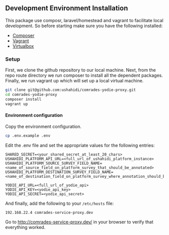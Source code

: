 ## Development Environment Installation

This package use composr, laravel/homestead and vagrant to facilitate local development. So before starting make sure you have the following installed:

- [Composer](https://getcomposer.org/)
- [Vagrant](https://www.vagrantup.com/)
- [Virtualbox](https://www.virtualbox.org/wiki/Downloads)

### Setup

First, we clone the github repository to our local machine. Next, from the repo route directory we run composer to install all the dependent packages. Finally, we run vagrant up which will set up a local virtual machine.

```bash
git clone git@github.com:ushahidi/comrades-yodie-proxy.git
cd comrades-yodie-proxy
composer install
vagrant up
```

#### Environment configuration

Copy the environment configuration.

```bash
cp .env.example .env
```

Edit the .env file and set the appropriate values for the following entries:

```
SHARED_SECRET=<your_shared_secret_at_least_20_chars>
USHAHIDI_PLATFORM_API_URL=<full_url_of_ushahidi_platform_instance>
USHAHIDI_PLATFORM_SOURCE_SURVEY_FIELD_NAME=<name_of_source_field_on_platform_survey_that_should_be_annotated>
USHAHIDI_PLATFORM_DESTINATION_SURVEY_FIELD_NAME=<name_of_destination_field_on_platform_survey_where_annotation_should_be_saved>

YODIE_API_URL=<full_url_of_yodie_api>
YODIE_API_KEY=<yodie_api_key>
YODIE_API_SECRET=<yodie_api_secret>
```

And finally, add the following to your `/etc/hosts` file:

```
192.168.22.4 comrades-service-proxy.dev
```

Go to http://comrades-service-proxy.dev/ in your browser to verify that everything worked.
